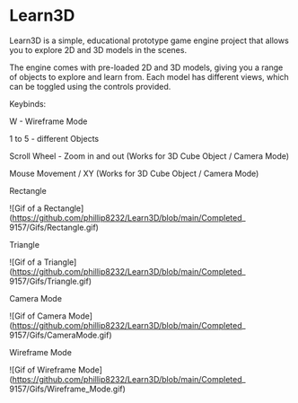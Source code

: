# Learn3D

Learn3D is a simple, educational prototype game engine project that allows you to explore 2D and 3D models in the scenes. 

The engine comes with pre-loaded 2D and 3D models, giving you a range of objects to explore and learn from. Each model has different views, which can be toggled using the controls provided.



Keybinds:

W - Wireframe Mode

1 to 5 - different Objects

Scroll Wheel - Zoom in and out (Works for 3D Cube Object / Camera Mode)

Mouse Movement / XY (Works for 3D Cube Object / Camera Mode)



Rectangle

![Gif of a Rectangle](https://github.com/phillip8232/Learn3D/blob/main/Completed_ 9157/Gifs/Rectangle.gif)

Triangle

![Gif of a Triangle](https://github.com/phillip8232/Learn3D/blob/main/Completed_ 9157/Gifs/Triangle.gif)

Camera Mode

![Gif of Camera Mode](https://github.com/phillip8232/Learn3D/blob/main/Completed_ 9157/Gifs/CameraMode.gif)

Wireframe Mode

![Gif of Wireframe Mode](https://github.com/phillip8232/Learn3D/blob/main/Completed_ 9157/Gifs/Wireframe_Mode.gif)